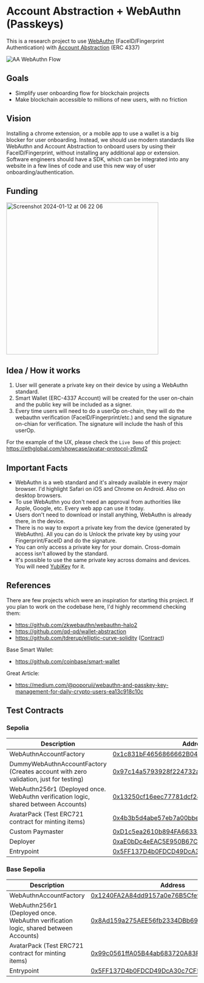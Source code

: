 # Account Abstraction + WebAuthn (Passkeys)

This is a research project to use [WebAuthn](https://developer.mozilla.org/en-US/docs/Web/API/Web_Authentication_API) (FaceID/Fingerprint Authentication) with [Account Abstraction](https://eips.ethereum.org/EIPS/eip-4337) (ERC 4337)

![AA WebAuthn Flow](https://github.com/G7DAO/account-abstraction-webauthn/assets/1698274/dcbdb87b-1fbc-4d6d-8dda-ebe8d3431a8b)

## Goals

- Simplify user onboarding flow for blockchain projects
- Make blockchain accessible to millions of new users, with no friction

## Vision

Installing a chrome extension, or a mobile app to use a wallet is a big blocker for user onboarding. Instead, we should use modern standards like WebAuthn and Account Abstraction to onboard users by using their FaceID/Fingerprint, without installing any additional app or extension. Software engineers should have a SDK, which can be integrated into any website in a few lines of code and use this new way of user onboarding/authentication.

## Funding
[<img width="400" alt="Screenshot 2024-01-12 at 06 22 06" src="https://github.com/G7DAO/account-abstraction-webauthn/assets/1698274/e998965a-fa06-4d0a-b9eb-8e5640edff90">](https://vote.optimism.io/retropgf/3/application/0x2f2c20e60d1f327d708f2e46799a3582623ab0fac770bc1afb2b5e793f86bf83)

## Idea / How it works

1. User will generate a private key on their device by using a WebAuthn standard.
2. Smart Wallet (ERC-4337 Account) will be created for the user on-chain and the public key will be included as a signer.
3. Every time users will need to do a userOp on-chain, they will do the webauthn verification (FaceID/Fingerprint/etc.) and send the signature on-chian for verification. The signature will include the hash of this userOp.

For the example of the UX, please check the `Live Demo` of this project:
https://ethglobal.com/showcase/avatar-protocol-z6md2

## Important Facts

- WebAuthn is a web standard and it's already available in every major browser. I'd highlight Safari on iOS and Chrome on Android. Also on desktop browsers.
- To use WebAuthn you don't need an approval from authorities like Apple, Google, etc. Every web app can use it today.
- Users don't need to download or install anything, WebAuthn is already there, in the device.
- There is no way to export a private key from the device (generated by WebAuthn). All you can do is Unlock the private key by using your Fingerprint/FaceID and do the signature.
- You can only access a private key for your domain. Cross-domain access isn't allowed by the standard.
- It's possible to use the same private key across domains and devices. You will need [YubiKey](https://www.yubico.com/ge/product/yubikey-5-series/yubikey-5-nfc/) for it.

## References

There are few projects which were an inspiration for starting this project. If you plan to work on the codebase here, I'd highly recommend checking them:

- https://github.com/zkwebauthn/webauthn-halo2
- https://github.com/qd-qd/wallet-abstraction
- https://github.com/tdrerup/elliptic-curve-solidity ([Contract](https://etherscan.io/address/0xf471789937856d80e589f5996cf8b0511ddd9de4#readContract))

Base Smart Wallet:
- https://github.com/coinbase/smart-wallet

Great Article:
- https://medium.com/@poporuii/webauthn-and-passkey-key-management-for-daily-crypto-users-ea13c918c10c

## Test Contracts

### Sepolia

| Description                                                                          | Address                                                                                                                       |
| ------------------------------------------------------------------------------------ | ----------------------------------------------------------------------------------------------------------------------------- |
| WebAuthnAccountFactory                                                               | [0x1c831bF4656866662B04c8FED126d432a007BD08](https://sepolia.etherscan.io/address/0x1c831bF4656866662B04c8FED126d432a007BD08) |
| DummyWebAuthnAccountFactory (Creates account with zero validation, just for testing) | [0x97c14a5793928f224732a020aecf41e1c8d9fe2f](https://sepolia.etherscan.io/address/0x97c14a5793928f224732a020aecf41e1c8d9fe2f) |
| WebAuthn256r1 (Deployed once. WebAuthn verification logic, shared between Accounts)  | [0x13250cf16eec77781dcf240b067cac78f2b2adf8](https://sepolia.etherscan.io/address/0x13250cf16eec77781dcf240b067cac78f2b2adf8) |
| AvatarPack (Test ERC721 contract for minting items)                                  | [0x4b3b5d4abe57eb7a00bbe9cc3ee743509b04f4e9](https://sepolia.etherscan.io/address/0x4b3b5d4abe57eb7a00bbe9cc3ee743509b04f4e9) |
| Custom Paymaster                                                                     | [0xD1c5ea2610b894FA66333cb5F3b512ea037ba1F0](https://sepolia.etherscan.io/address/0xD1c5ea2610b894FA66333cb5F3b512ea037ba1F0) |
| Deployer                                                                             | [0xaE0bDc4eEAC5E950B67C6819B118761CaAF61946](https://sepolia.etherscan.io/address/0xaE0bDc4eEAC5E950B67C6819B118761CaAF61946) |
| Entrypoint                                                                           | [0x5FF137D4b0FDCD49DcA30c7CF57E578a026d2789](https://sepolia.etherscan.io/address/0x5FF137D4b0FDCD49DcA30c7CF57E578a026d2789) |


### Base Sepolia

| Description                                                                          | Address                                                                                                                       |
| ------------------------------------------------------------------------------------ | ----------------------------------------------------------------------------------------------------------------------------- |
| WebAuthnAccountFactory                                                               | [0x1240FA2A84dd9157a0e76B5Cfe98B1d52268B264](https://sepolia.basescan.org/address/0x1240FA2A84dd9157a0e76B5Cfe98B1d52268B264) |
| WebAuthn256r1 (Deployed once. WebAuthn verification logic, shared between Accounts)  | [0x8Ad159a275AEE56fb2334DBb69036E9c7baCEe9b](https://sepolia.basescan.org/address/0x8Ad159a275AEE56fb2334DBb69036E9c7baCEe9b) |
| AvatarPack (Test ERC721 contract for minting items)                                  | [0x99c0561ffA05B44ab683720A83F88b318CcBa2dD](https://sepolia.basescan.org/address/0x99c0561ffA05B44ab683720A83F88b318CcBa2dD) |
| Entrypoint                                                                           | [0x5FF137D4b0FDCD49DcA30c7CF57E578a026d2789](https://sepolia.basescan.org/address/0x5FF137D4b0FDCD49DcA30c7CF57E578a026d2789) |
